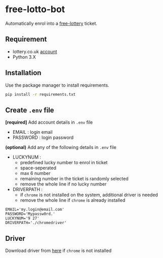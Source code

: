 # free-lotto-bot
Automatically enrol into a [free-lottery](https://www.lottery.co.uk/free-lottery) ticket.

## Requirement

- lottery.co.uk [account](https://www.lottery.co.uk/account/register)
- Python 3.X


## Installation

Use the package manager to install requirements.

```bash
pip install -r requirements.txt
```

## Create `.env` file

**[required]** Add account details in `.env` file
- EMAIL : login email
- PASSWORD : login password

**(optional)** Add any of the following details in `.env` file
- LUCKYNUM : 
  - predefined lucky number to enrol in ticket
  - space-seperated
  - max 6 number
  - remaining number in the ticket is randomly selected
  - remove the whole line if no lucky number
- DRIVERPATH : 
  - if `chrome` is not installed on the system, additional driver is needed
  - remove the whole line if `chrome` is already installed
  
```.env
EMAIL='my.login@email.com'
PASSWORD='Mypassw0rd.'
LUCKYNUM='9 27'
DRIVERPATH='./chromedriver'
```

## Driver
Download driver from [here](https://sites.google.com/chromium.org/driver/) if `chrome` is not installed 
